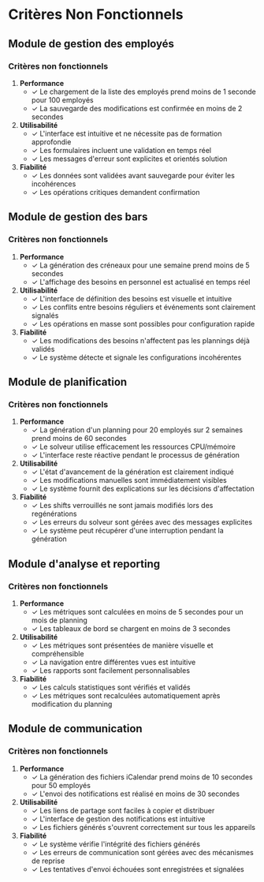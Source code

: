 # Critères Non Fonctionnels

## Module de gestion des employés

### Critères non fonctionnels

1. **Performance**
    - ✓ Le chargement de la liste des employés prend moins de 1 seconde pour 100 employés
    - ✓ La sauvegarde des modifications est confirmée en moins de 2 secondes
2. **Utilisabilité**
    - ✓ L'interface est intuitive et ne nécessite pas de formation approfondie
    - ✓ Les formulaires incluent une validation en temps réel
    - ✓ Les messages d'erreur sont explicites et orientés solution
3. **Fiabilité**
    - ✓ Les données sont validées avant sauvegarde pour éviter les incohérences
    - ✓ Les opérations critiques demandent confirmation

## Module de gestion des bars

### Critères non fonctionnels

1. **Performance**
    - ✓ La génération des créneaux pour une semaine prend moins de 5 secondes
    - ✓ L'affichage des besoins en personnel est actualisé en temps réel
2. **Utilisabilité**
    - ✓ L'interface de définition des besoins est visuelle et intuitive
    - ✓ Les conflits entre besoins réguliers et événements sont clairement signalés
    - ✓ Les opérations en masse sont possibles pour configuration rapide
3. **Fiabilité**
    - ✓ Les modifications des besoins n'affectent pas les plannings déjà validés
    - ✓ Le système détecte et signale les configurations incohérentes

## Module de planification

### Critères non fonctionnels

1. **Performance**
    - ✓ La génération d'un planning pour 20 employés sur 2 semaines prend moins de 60 secondes
    - ✓ Le solveur utilise efficacement les ressources CPU/mémoire
    - ✓ L'interface reste réactive pendant le processus de génération
2. **Utilisabilité**
    - ✓ L'état d'avancement de la génération est clairement indiqué
    - ✓ Les modifications manuelles sont immédiatement visibles
    - ✓ Le système fournit des explications sur les décisions d'affectation
3. **Fiabilité**
    - ✓ Les shifts verrouillés ne sont jamais modifiés lors des regénérations
    - ✓ Les erreurs du solveur sont gérées avec des messages explicites
    - ✓ Le système peut récupérer d'une interruption pendant la génération

## Module d'analyse et reporting

### Critères non fonctionnels

1. **Performance**
    - ✓ Les métriques sont calculées en moins de 5 secondes pour un mois de planning
    - ✓ Les tableaux de bord se chargent en moins de 3 secondes
2. **Utilisabilité**
    - ✓ Les métriques sont présentées de manière visuelle et compréhensible
    - ✓ La navigation entre différentes vues est intuitive
    - ✓ Les rapports sont facilement personnalisables
3. **Fiabilité**
    - ✓ Les calculs statistiques sont vérifiés et validés
    - ✓ Les métriques sont recalculées automatiquement après modification du planning

## Module de communication

### Critères non fonctionnels

1. **Performance**
    - ✓ La génération des fichiers iCalendar prend moins de 10 secondes pour 50 employés
    - ✓ L'envoi des notifications est réalisé en moins de 30 secondes
2. **Utilisabilité**
    - ✓ Les liens de partage sont faciles à copier et distribuer
    - ✓ L'interface de gestion des notifications est intuitive
    - ✓ Les fichiers générés s'ouvrent correctement sur tous les appareils
3. **Fiabilité**
    - ✓ Le système vérifie l'intégrité des fichiers générés
    - ✓ Les erreurs de communication sont gérées avec des mécanismes de reprise
    - ✓ Les tentatives d'envoi échouées sont enregistrées et signalées 